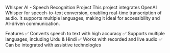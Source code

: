 Whisper AI - Speech Recognition Project
This project integrates OpenAI Whisper for speech-to-text conversion, enabling real-time transcription of audio. It supports multiple languages, making it ideal for accessibility and AI-driven communication.

Features
✅ Converts speech to text with high accuracy
✅ Supports multiple languages, including Urdu & Hindi
✅ Works with recorded and live audio
✅ Can be integrated with assistive technologies
